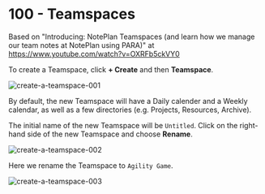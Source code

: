 # 100 - Teamspaces

Based on "Introducing: NotePlan Teamspaces (and learn how we manage our team notes at NotePlan using PARA)" at https://www.youtube.com/watch?v=OXRFb5ckVY0

To create a Teamspace, click **+ Create** and then **Teamspace**.

![create-a-teamspace-001](https://github.com/vanHeemstraSystems/noteplan/assets/1499433/60130671-059f-49f9-9d19-7beb3c0d1dec)

By default, the new Teamspace will have a Daily calender and a Weekly calendar, as well as a few directories (e.g. Projects, Resources, Archive).

The initial name of the new Teamspace will be ```Untitled```. Click on the right-hand side of the new Teamspace and choose **Rename**. 

![create-a-teamspace-002](https://github.com/vanHeemstraSystems/noteplan/assets/1499433/cad33c8c-5b23-40b2-9d50-3e46dccc5652)

Here we rename the Teamspace to ```Agility Game```.

![create-a-teamspace-003](https://github.com/vanHeemstraSystems/noteplan/assets/1499433/c1a771a2-65e5-4a5f-b29c-fce3ce66c900)



